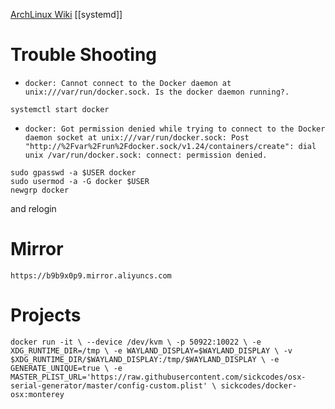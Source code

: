 
[ArchLinux Wiki](https://wiki.archlinux.org/title/docker#Installation)
[[systemd]]
# Trouble Shooting
- `docker: Cannot connect to the Docker daemon at unix:///var/run/docker.sock. Is the docker daemon running?.`
```
systemctl start docker
```
- `docker: Got permission denied while trying to connect to the Docker daemon socket at unix:///var/run/docker.sock: Post "http://%2Fvar%2Frun%2Fdocker.sock/v1.24/containers/create": dial unix /var/run/docker.sock: connect: permission denied.`
```
sudo gpasswd -a $USER docker
sudo usermod -a -G docker $USER
newgrp docker
```
and relogin

# Mirror
`https://b9b9x0p9.mirror.aliyuncs.com`

# Projects
```
docker run -it \ --device /dev/kvm \ -p 50922:10022 \ -e XDG_RUNTIME_DIR=/tmp \ -e WAYLAND_DISPLAY=$WAYLAND_DISPLAY \ -v $XDG_RUNTIME_DIR/$WAYLAND_DISPLAY:/tmp/$WAYLAND_DISPLAY \ -e GENERATE_UNIQUE=true \ -e MASTER_PLIST_URL='https://raw.githubusercontent.com/sickcodes/osx-serial-generator/master/config-custom.plist' \ sickcodes/docker-osx:monterey
```